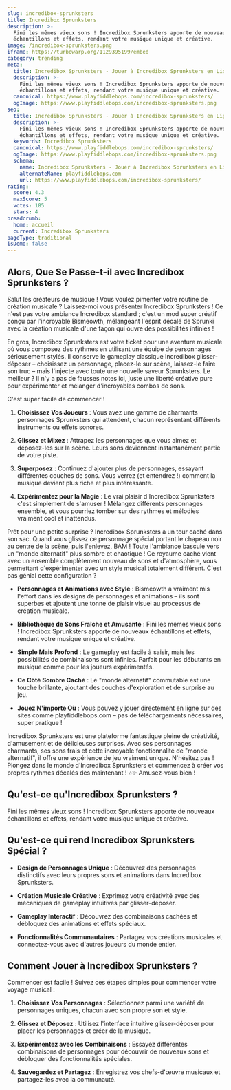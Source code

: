 ```yaml
---
slug: incredibox-sprunksters
title: Incredibox Sprunksters
description: >-
  Fini les mêmes vieux sons ! Incredibox Sprunksters apporte de nouveaux
  échantillons et effets, rendant votre musique unique et créative.
image: /incredibox-sprunksters.png
iframe: https://turbowarp.org/1129395199/embed
category: trending
meta:
  title: Incredibox Sprunksters - Jouer à Incredibox Sprunksters en Ligne
  description: >-
    Fini les mêmes vieux sons ! Incredibox Sprunksters apporte de nouveaux
    échantillons et effets, rendant votre musique unique et créative.
  canonical: https://www.playfiddlebops.com/incredibox-sprunksters/
  ogImage: https://www.playfiddlebops.com/incredibox-sprunksters.png
seo:
  title: Incredibox Sprunksters - Jouer à Incredibox Sprunksters en Ligne
  description: >-
    Fini les mêmes vieux sons ! Incredibox Sprunksters apporte de nouveaux
    échantillons et effets, rendant votre musique unique et créative.
  keywords: Incredibox Sprunksters
  canonical: https://www.playfiddlebops.com/incredibox-sprunksters/
  ogImage: https://www.playfiddlebops.com/incredibox-sprunksters.png
  schema:
    name: Incredibox Sprunksters - Jouer à Incredibox Sprunksters en Ligne
    alternateName: playfiddlebops.com
    url: https://www.playfiddlebops.com/incredibox-sprunksters/
rating:
  score: 4.3
  maxScore: 5
  votes: 185
  stars: 4
breadcrumb:
  home: accueil
  current: Incredibox Sprunksters
pageType: traditional
isDemo: false
---
```


## Alors, Que Se Passe-t-il avec Incredibox Sprunksters ?

Salut les créateurs de musique ! Vous voulez pimenter votre routine de création musicale ? Laissez-moi vous présenter Incredibox Sprunksters ! Ce n'est pas votre ambiance Incredibox standard ; c'est un mod super créatif conçu par l'incroyable Bismeowth, mélangeant l'esprit décalé de Sprunki avec la création musicale d'une façon qui ouvre des possibilités infinies !

En gros, Incredibox Sprunksters est votre ticket pour une aventure musicale où vous composez des rythmes en utilisant une équipe de personnages sérieusement stylés. Il conserve le gameplay classique Incredibox glisser-déposer – choisissez un personnage, placez-le sur scène, laissez-le faire son truc – mais l'injecte avec toute une nouvelle saveur Sprunksters. Le meilleur ? Il n'y a pas de fausses notes ici, juste une liberté créative pure pour expérimenter et mélanger d'incroyables combos de sons.

C'est super facile de commencer !

1. **Choisissez Vos Joueurs** : Vous avez une gamme de charmants personnages Sprunksters qui attendent, chacun représentant différents instruments ou effets sonores.

1. **Glissez et Mixez** : Attrapez les personnages que vous aimez et déposez-les sur la scène. Leurs sons deviennent instantanément partie de votre piste.

1. **Superposez** : Continuez d'ajouter plus de personnages, essayant différentes couches de sons. Vous verrez (et entendrez !) comment la musique devient plus riche et plus intéressante.

1. **Expérimentez pour la Magie** : Le vrai plaisir d'Incredibox Sprunksters c'est simplement de s'amuser ! Mélangez différents personnages ensemble, et vous pourriez tomber sur des rythmes et mélodies vraiment cool et inattendus.

Prêt pour une petite surprise ? Incredibox Sprunksters a un tour caché dans son sac. Quand vous glissez ce personnage spécial portant le chapeau noir au centre de la scène, puis l'enlevez, BAM ! Toute l'ambiance bascule vers un "monde alternatif" plus sombre et chaotique ! Ce royaume caché vient avec un ensemble complètement nouveau de sons et d'atmosphère, vous permettant d'expérimenter avec un style musical totalement différent. C'est pas génial cette configuration ?

- **Personnages et Animations avec Style** : Bismeowth a vraiment mis l'effort dans les designs de personnages et animations – ils sont superbes et ajoutent une tonne de plaisir visuel au processus de création musicale.

- **Bibliothèque de Sons Fraîche et Amusante** : Fini les mêmes vieux sons ! Incredibox Sprunksters apporte de nouveaux échantillons et effets, rendant votre musique unique et créative.

- **Simple Mais Profond** : Le gameplay est facile à saisir, mais les possibilités de combinaisons sont infinies. Parfait pour les débutants en musique comme pour les joueurs expérimentés.

- **Ce Côté Sombre Caché** : Le "monde alternatif" commutable est une touche brillante, ajoutant des couches d'exploration et de surprise au jeu.

- **Jouez N'importe Où** : Vous pouvez y jouer directement en ligne sur des sites comme playfiddlebops.com – pas de téléchargements nécessaires, super pratique !

Incredibox Sprunksters est une plateforme fantastique pleine de créativité, d'amusement et de délicieuses surprises. Avec ses personnages charmants, ses sons frais et cette incroyable fonctionnalité de "monde alternatif", il offre une expérience de jeu vraiment unique. N'hésitez pas ! Plongez dans le monde d'Incredibox Sprunksters et commencez à créer vos propres rythmes décalés dès maintenant ! 🎶✨ Amusez-vous bien !

## Qu'est-ce qu'Incredibox Sprunksters ?

Fini les mêmes vieux sons ! Incredibox Sprunksters apporte de nouveaux échantillons et effets, rendant votre musique unique et créative.

## Qu'est-ce qui rend Incredibox Sprunksters Spécial ?

- **Design de Personnages Unique** : Découvrez des personnages distinctifs avec leurs propres sons et animations dans Incredibox Sprunksters.

- **Création Musicale Créative** : Exprimez votre créativité avec des mécaniques de gameplay intuitives par glisser-déposer.

- **Gameplay Interactif** : Découvrez des combinaisons cachées et débloquez des animations et effets spéciaux.

- **Fonctionnalités Communautaires** : Partagez vos créations musicales et connectez-vous avec d'autres joueurs du monde entier.

## Comment Jouer à Incredibox Sprunksters ?

Commencer est facile ! Suivez ces étapes simples pour commencer votre voyage musical :

1. **Choisissez Vos Personnages** : Sélectionnez parmi une variété de personnages uniques, chacun avec son propre son et style.

1. **Glissez et Déposez** : Utilisez l'interface intuitive glisser-déposer pour placer les personnages et créer de la musique.

1. **Expérimentez avec les Combinaisons** : Essayez différentes combinaisons de personnages pour découvrir de nouveaux sons et débloquer des fonctionnalités spéciales.

1. **Sauvegardez et Partagez** : Enregistrez vos chefs-d'œuvre musicaux et partagez-les avec la communauté.